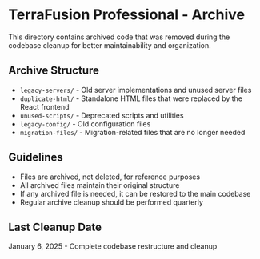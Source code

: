 # TerraFusion Professional - Archive

This directory contains archived code that was removed during the codebase cleanup for better maintainability and organization.

## Archive Structure
- `legacy-servers/` - Old server implementations and unused server files
- `duplicate-html/` - Standalone HTML files that were replaced by the React frontend
- `unused-scripts/` - Deprecated scripts and utilities
- `legacy-config/` - Old configuration files
- `migration-files/` - Migration-related files that are no longer needed

## Guidelines
- Files are archived, not deleted, for reference purposes
- All archived files maintain their original structure
- If any archived file is needed, it can be restored to the main codebase
- Regular archive cleanup should be performed quarterly

## Last Cleanup Date
January 6, 2025 - Complete codebase restructure and cleanup